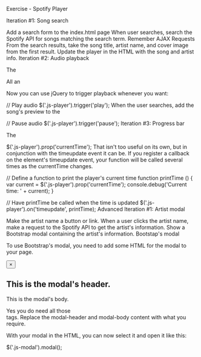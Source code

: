 Exercise - Spotify Player


Iteration #1: Song search

Add a search form to the index.html page
When user searches, search the Spotify API for songs matching the search term. Remember AJAX Requests
From the search results, take the song title, artist name, and cover image from the first result.
Update the player in the HTML with the song and artist info.
Iteration #2: Audio playback

The <audio> tag

All an <audio> tag needs to play audio is a src attribute. The src attribute needs to be the URL to an audio file that the browser can play. For example, mp3:

<audio src="https://example.com/song.mp3" class="js-player"></audio>
Now you can use jQuery to trigger playback whenever you want:

// Play audio
$('.js-player').trigger('play');
When the user searches, add the song's preview to the <audio> tag's src.
When the user clicks the play button, select the <audio> tag with jQuery and trigger playback.
Update the play button's appearance by adding the playing class.
When the user clicks again, trigger a pause on the audio element.
When pausing remove the play button's playing class
Once your click event is set up, remove the disabled class from the play button.
When you want to pause, you also use jQuery's .trigger() function:

// Pause audio
$('.js-player').trigger('pause');
Iteration #3: Progress bar

The <audio> tag has a timeupdate event that notifies you as the playback time progresses.
Listen for the timeupdate event and update the progress bar's value attribute with the tag's currentTime.
The <audio> element can also tell you the current playback time with the currentTime property:

$('.js-player').prop('currentTime');
That isn't too useful on its own, but in conjunction with the timeupdate event it can be. If you register a callback on the element's timeupdate event, your function will be called several times as the currentTime changes.

// Define a function to print the player's current time
function printTime () {
var current = $('.js-player').prop('currentTime');
console.debug('Current time: ' + current);
}

// Have printTime be called when the time is updated
$('.js-player').on('timeupdate', printTime);
Advanced Iteration #1: Artist modal

Make the artist name a button or link.
When a user clicks the artist name, make a request to the Spotify API to get the artist's information. Show a Bootstrap modal containing the artist's information.
Bootstap's modal

To use Bootstrap's modal, you need to add some HTML for the modal to your page.

<div class="modal fade js-modal">
<div class="modal-dialog">
<div class="modal-content">

<div class="modal-header">
<!-- Close button -->
<button type="button" class="close" data-dismiss="modal" aria-label="Close">
<span>&times;</span>
</button>

<h2>This is the modal's header.</h2>
</div>

<div class="modal-body">
<p>This is the modal's body.</p>
</div>

</div><!-- /.modal-content -->
</div><!-- /.modal-dialog -->
</div><!-- /.modal -->
Yes you do need all those <div> tags. Replace the modal-header and modal-body content with what you require.

With your modal in the HTML, you can now select it and open it like this:

$('.js-modal').modal();
